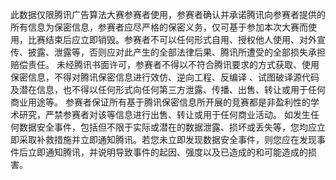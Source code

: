 此数据仅限腾讯广告算法大赛参赛者使用，参赛者确认并承诺腾讯向参赛者提供的所有信息为保密信息，参赛者应尽严格的保密义务，仅可基于参加本次大赛而使用，比赛结束后应立即销毁。参赛者不可以任何形式自用、授权他人使用、对外宣传、披露、泄露等，否则应对此产生的全部法律后果、腾讯所遭受的全部损失承担赔偿责任。
未经腾讯书面许可，参赛者不得以不符合腾讯要求的方式获取、使用保密信息，不得对腾讯保密信息进行效仿、逆向工程、反编译 、试图破译源代码及潜在信息，也不得以任何形式向任何第三方泄露、传播、出售、转让或用于任何商业用途等。
参赛者保证所有基于腾讯保密信息所开展的竞赛都是非盈利性的学术研究，严禁参赛者对该等信息进行出售、转让或用于任何商业活动。
如发生任何数据安全事件，包括但不限于实际或潜在的数据泄露、损坏或丢失等，您均应立即采取补救措施并立即通知腾讯。若您未立即发现数据安全事件，则您应在发现事件后立即通知腾讯，并说明导致事件的起因、强度以及已造成的和可能造成的损害。
